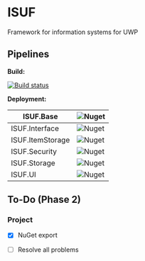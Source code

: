 # ISUF
Framework for information systems for UWP

## Pipelines
**Build:**

[![Build status](https://goid.visualstudio.com/ISUF/_apis/build/status/ISUF%20-%20VSO%20Build)](https://goid.visualstudio.com/ISUF/_build/latest?definitionId=11)


**Deployment:** 

| ISUF.Base | ![Nuget](https://img.shields.io/nuget/v/ISUF.Base.svg?color=green&label=NuGet) |
|-|-|
| ISUF.Interface | ![Nuget](https://img.shields.io/nuget/v/ISUF.Interface.svg?color=green&label=NuGet) |
| ISUF.ItemStorage | ![Nuget](https://img.shields.io/nuget/v/ISUF.ItemStorage.svg?color=green&label=NuGet) |
| ISUF.Security | ![Nuget](https://img.shields.io/nuget/v/ISUF.Security.svg?color=green&label=NuGet) |
| ISUF.Storage | ![Nuget](https://img.shields.io/nuget/v/ISUF.Storage.svg?color=green&label=NuGet) |
| ISUF.UI | ![Nuget](https://img.shields.io/nuget/v/ISUF.UI.svg?color=green&label=NuGet) |


## To-Do (Phase 2)

### Project

- [x] NuGet export

- [ ] Resolve all problems
